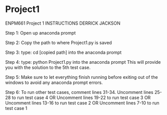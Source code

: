 # Project1
ENPM661 Project 1 INSTRUCTIONS
DERRICK JACKSON

Step 1: Open up anaconda prompt

Step 2: Copy the path to where Project1.py is saved

Step 3: type: cd [copied path] into the anaconda prompt

Step 4: type: python Project1.py into the anaconda prompt
	      This will provide you with the solution to the 5th test case. 

Step 5: Make sure to let everything finish running before exiting out of the windows to avoid any anaconda prompt errors. 

Step 6: To run other test cases, comment lines 31-34. 
Uncomment lines 25-28 to run test case 4 OR
Uncomment lines 19-22 to run test case 3 OR
Uncomment lines 13-16 to run test case 2 OR
Uncomment lines 7-10 to run test case 1

